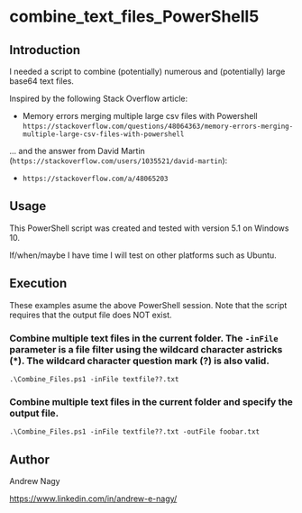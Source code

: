 # combine_text_files_PowerShell5

## Introduction

I needed a script to combine (potentially) numerous and (potentially) large base64 text files.

Inspired by the following Stack Overflow article:

* Memory errors merging multiple large csv files with Powershell
  `https://stackoverflow.com/questions/48064363/memory-errors-merging-multiple-large-csv-files-with-powershell`

... and the answer from David Martin (`https://stackoverflow.com/users/1035521/david-martin`):

* `https://stackoverflow.com/a/48065203`

## Usage

This PowerShell script was created and tested with version 5.1 on Windows 10.

If/when/maybe I have time I will test on other platforms such as Ubuntu.

## Execution

These examples asume the above PowerShell session. Note that the script requires that the output file does NOT exist.

### Combine multiple text files in the current folder. The `-inFile` parameter is a file filter using the wildcard character astricks (*). The wildcard character question mark (?) is also valid.

`.\Combine_Files.ps1 -inFile textfile??.txt`

### Combine multiple text files in the current folder and specify the output file.

`.\Combine_Files.ps1 -inFile textfile??.txt -outFile foobar.txt`

## Author

Andrew Nagy

https://www.linkedin.com/in/andrew-e-nagy/
